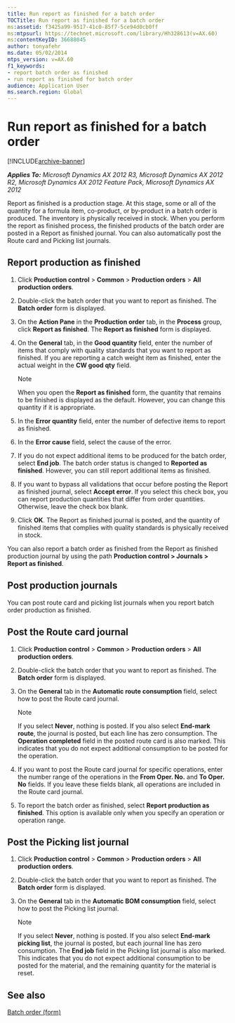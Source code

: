 ```yaml
---
title: Run report as finished for a batch order
TOCTitle: Run report as finished for a batch order
ms:assetid: f3425a99-9517-41c0-85f7-5ce94d0cb0ff
ms:mtpsurl: https://technet.microsoft.com/library/Hh328613(v=AX.60)
ms:contentKeyID: 36688045
author: tonyafehr
ms.date: 05/02/2014
mtps_version: v=AX.60
f1_keywords:
- report batch order as finished
- run report as finished for batch order
audience: Application User
ms.search.region: Global
---
```


# Run report as finished for a batch order 


[!INCLUDE[archive-banner](includes/archive-banner.md)]


_**Applies To:** Microsoft Dynamics AX 2012 R3, Microsoft Dynamics AX 2012 R2, Microsoft Dynamics AX 2012 Feature Pack, Microsoft Dynamics AX 2012_

Report as finished is a production stage. At this stage, some or all of the quantity for a formula item, co-product, or by-product in a batch order is produced. The inventory is physically received in stock. When you perform the report as finished process, the finished products of the batch order are posted in a Report as finished journal. You can also automatically post the Route card and Picking list journals.

## Report production as finished

1.  Click **Production control** \> **Common** \> **Production orders** \> **All production orders**.

2.  Double-click the batch order that you want to report as finished. The **Batch order** form is displayed.

3.  On the **Action Pane** in the **Production order** tab, in the **Process** group, click **Report as finished**. The **Report as finished** form is displayed.

4.  On the **General** tab, in the **Good quantity** field, enter the number of items that comply with quality standards that you want to report as finished. If you are reporting a catch weight item as finished, enter the actual weight in the **CW good qty** field.
    

    > [!NOTE]
    > <P>When you open the <STRONG>Report as finished</STRONG> form, the quantity that remains to be finished is displayed as the default. However, you can change this quantity if it is appropriate.</P>



5.  In the **Error quantity** field, enter the number of defective items to report as finished.

6.  In the **Error cause** field, select the cause of the error.

7.  If you do not expect additional items to be produced for the batch order, select **End job**. The batch order status is changed to **Reported as finished**. However, you can still report additional items as finished.

8.  If you want to bypass all validations that occur before posting the Report as finished journal, select **Accept error**. If you select this check box, you can report production quantities that differ from order quantities. Otherwise, leave the check box blank.

9.  Click **OK**. The Report as finished journal is posted, and the quantity of finished items that complies with quality standards is physically received in stock.

You can also report a batch order as finished from the Report as finished production journal by using the path **Production control \> Journals \> Report as finished**.

## Post production journals

You can post route card and picking list journals when you report batch order production as finished.

## Post the Route card journal

1.  Click **Production control** \> **Common** \> **Production orders** \> **All production orders**.

2.  Double-click the batch order that you want to report as finished. The **Batch order** form is displayed.

3.  On the **General** tab in the **Automatic route consumption** field, select how to post the Route card journal.
    

    > [!NOTE]
    > <P>If you select <STRONG>Never</STRONG>, nothing is posted. If you also select <STRONG>End-mark route</STRONG>, the journal is posted, but each line has zero consumption. The <STRONG>Operation completed</STRONG> field in the posted route card is also marked. This indicates that you do not expect additional consumption to be posted for the operation.</P>



4.  If you want to post the Route card journal for specific operations, enter the number range of the operations in the **From Oper. No.** and **To Oper. No** fields. If you leave these fields blank, all operations are included in the Route card journal.

5.  To report the batch order as finished, select **Report production as finished**. This option is available only when you specify an operation or operation range.

## Post the Picking list journal

1.  Click **Production control** \> **Common** \> **Production orders** \> **All production orders**.

2.  Double-click the batch order that you want to report as finished. The **Batch order** form is displayed.

3.  On the **General** tab in the **Automatic BOM consumption** field, select how to post the Picking list journal.
    

    > [!NOTE]
    > <P>If you select <STRONG>Never</STRONG>, nothing is posted. If you also select <STRONG>End-mark picking list</STRONG>, the journal is posted, but each journal line has zero consumption. The <STRONG>End job</STRONG> field in the Picking list journal is also marked. This indicates that you do not expect additional consumption to be posted for the material, and the remaining quantity for the material is reset.</P>



## See also

[Batch order (form)](https://technet.microsoft.com/library/hh352323\(v=ax.60\))

  


